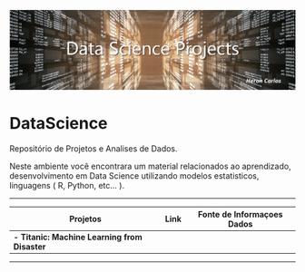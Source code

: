 ![](https://github.com/HeronCarlos/DataScience/blob/master/img/ds_projects_wtext_1240px.png)

# DataScience
Repositório de Projetos e Analises de Dados.

Neste ambiente você encontrara um material relacionados ao aprendizado, desenvolvimento em Data Science utilizando modelos estatisticos, linguagens ( R, Python, etc... ).

------------

| Projetos  | Link  | Fonte de Informaçoes Dados  | 
| ------------ | ------------ | ------------ |
| **- Titanic: Machine Learning from Disaster**|   |   |


------------
